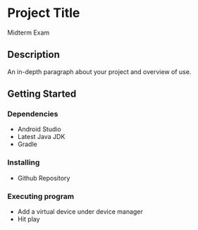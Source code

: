 # Project Title

Midterm Exam

## Description

An in-depth paragraph about your project and overview of use.

## Getting Started

### Dependencies

* Android Studio
* Latest Java JDK
* Gradle

### Installing

* Github Repository

### Executing program

* Add a virtual device under device manager
* Hit play
